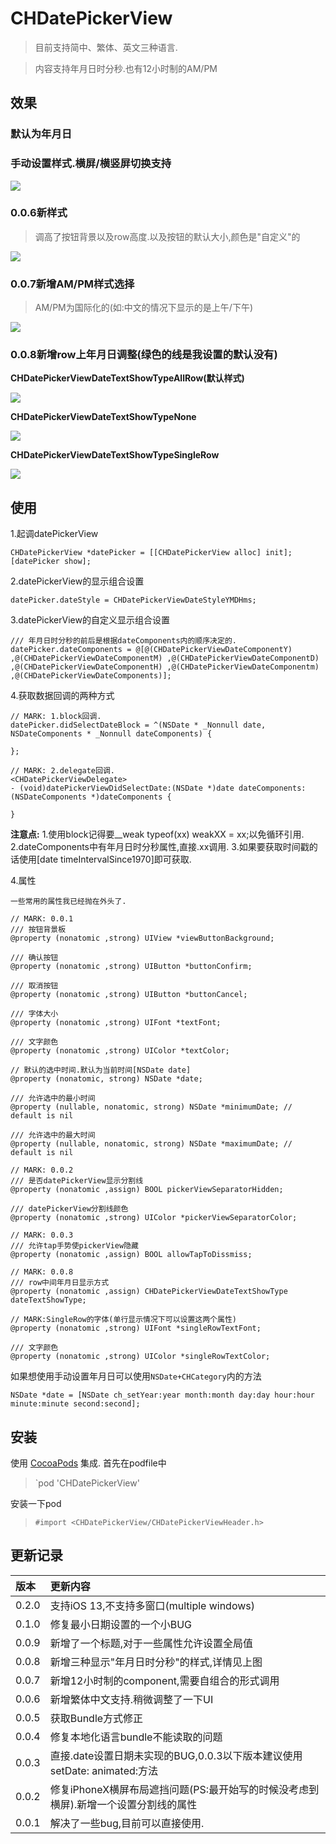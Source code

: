 # CHDatePickerView

> 目前支持简中、繁体、英文三种语言.

> 内容支持年月日时分秒.也有12小时制的AM/PM

## 效果

### 默认为年月日

### 手动设置样式.横屏/横竖屏切换支持
![](https://github.com/MeteoriteMan/Assets/blob/master/gif/CHDatePickerView-Demo-iPhone%20Xs%20Max.gif?raw=true)

### 0.0.6新样式
> 调高了按钮背景以及row高度.以及按钮的默认大小,颜色是"自定义"的

![](https://github.com/MeteoriteMan/Assets/blob/master/gif/CHDatePickerView-Demo(0.0.6)-iPhone%20Xs%20Max.gif?raw=true)

### 0.0.7新增AM/PM样式选择
> AM/PM为国际化的(如:中文的情况下显示的是上午/下午)

![](https://github.com/MeteoriteMan/Assets/blob/master/gif/CHDatePickerView-Demo(0.0.7)-iPhone%20SE.gif?raw=true)

### 0.0.8新增row上年月日调整(绿色的线是我设置的默认没有)

**CHDatePickerViewDateTextShowTypeAllRow(默认样式)**

![](https://github.com/MeteoriteMan/Assets/blob/master/png/CHDatePickerView-Demo-0.0.8(CHDatePickerViewDateTextShowTypeAllRow)@2x.png?raw=true)

**CHDatePickerViewDateTextShowTypeNone**

![](https://github.com/MeteoriteMan/Assets/blob/master/png/CHDatePickerView-Demo-0.0.8(CHDatePickerViewDateTextShowTypeNone)@2x.png?raw=true)

**CHDatePickerViewDateTextShowTypeSingleRow**

![](https://github.com/MeteoriteMan/Assets/blob/master/png/CHDatePickerView-Demo-0.0.8(CHDatePickerViewDateTextShowTypeSingleRow)@2x.png?raw=true)

## 使用

1.起调datePickerView

```
CHDatePickerView *datePicker = [[CHDatePickerView alloc] init];	
[datePicker show];
```

2.datePickerView的显示组合设置

```
datePicker.dateStyle = CHDatePickerViewDateStyleYMDHms;
```

3.datePickerView的自定义显示组合设置

```
/// 年月日时分秒的前后是根据dateComponents内的顺序决定的.
datePicker.dateComponents = @[@(CHDatePickerViewDateComponentY) ,@(CHDatePickerViewDateComponentM) ,@(CHDatePickerViewDateComponentD) ,@(CHDatePickerViewDateComponentH) ,@(CHDatePickerViewDateComponentm) ,@(CHDatePickerViewDateComponents)];
```

4.获取数据回调的两种方式

```
// MARK: 1.block回调.
datePicker.didSelectDateBlock = ^(NSDate * _Nonnull date, NSDateComponents * _Nonnull dateComponents) {

};
    
// MARK: 2.delegate回调.
<CHDatePickerViewDelegate>
- (void)datePickerViewDidSelectDate:(NSDate *)date dateComponents:(NSDateComponents *)dateComponents {

}
```

**注意点:**
1.使用block记得要__weak typeof(xx) weakXX = xx;以免循环引用.
2.dateComponents中有年月日时分秒属性,直接.xx调用.
3.如果要获取时间戳的话使用[date timeIntervalSince1970]即可获取.

4.属性

```
一些常用的属性我已经抛在外头了.

// MARK: 0.0.1
/// 按钮背景板
@property (nonatomic ,strong) UIView *viewButtonBackground;

/// 确认按钮
@property (nonatomic ,strong) UIButton *buttonConfirm;

/// 取消按钮
@property (nonatomic ,strong) UIButton *buttonCancel;

/// 字体大小
@property (nonatomic ,strong) UIFont *textFont;

/// 文字颜色
@property (nonatomic ,strong) UIColor *textColor;

// 默认的选中时间.默认为当前时间[NSDate date]
@property (nonatomic, strong) NSDate *date;

/// 允许选中的最小时间
@property (nullable, nonatomic, strong) NSDate *minimumDate; // default is nil

/// 允许选中的最大时间
@property (nullable, nonatomic, strong) NSDate *maximumDate; // default is nil

// MARK: 0.0.2
/// 是否datePickerView显示分割线
@property (nonatomic ,assign) BOOL pickerViewSeparatorHidden;

/// datePickerView分割线颜色
@property (nonatomic ,strong) UIColor *pickerViewSeparatorColor;

// MARK: 0.0.3
/// 允许tap手势使pickerView隐藏
@property (nonatomic ,assign) BOOL allowTapToDissmiss;

// MARK: 0.0.8
/// row中间年月日显示方式
@property (nonatomic ,assign) CHDatePickerViewDateTextShowType dateTextShowType;

// MARK:SingleRow的字体(单行显示情况下可以设置这两个属性)
@property (nonatomic ,strong) UIFont *singleRowTextFont;

/// 文字颜色
@property (nonatomic ,strong) UIColor *singleRowTextColor;

```

如果想使用手动设置年月日可以使用`NSDate+CHCategory`内的方法

```
NSDate *date = [NSDate ch_setYear:year month:month day:day hour:hour minute:minute second:second];
```

## 安装

使用 [CocoaPods](http://www.cocoapods.com/) 集成.
首先在podfile中
>`pod 'CHDatePickerView'

安装一下pod

>`#import <CHDatePickerView/CHDatePickerViewHeader.h>`

## 更新记录

|版本|更新内容|
|:--|:--|
|0.2.0|支持iOS 13,不支持多窗口(multiple windows)|
|0.1.0|修复最小日期设置的一个小BUG|
|0.0.9|新增了一个标题,对于一些属性允许设置全局值|
|0.0.8|新增三种显示"年月日时分秒"的样式,详情见上图|
|0.0.7|新增12小时制的component,需要自组合的形式调用|
|0.0.6|新增繁体中文支持.稍微调整了一下UI|
|0.0.5|获取Bundle方式修正|
|0.0.4|修复本地化语言bundle不能读取的问题|
|0.0.3|直接.date设置日期未实现的BUG,0.0.3以下版本建议使用setDate: animated:方法|
|0.0.2|修复iPhoneX横屏布局遮挡问题(PS:最开始写的时候没考虑到横屏).新增一个设置分割线的属性|
|0.0.1|解决了一些bug,目前可以直接使用.|
